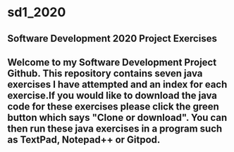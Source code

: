 # sd1_2020
Software Development 2020 Project Exercises
-----------------------------------------
Welcome to my Software Development Project Github. This repository contains seven java exercises I have attempted and an index for each exercise.If you would like to download the java code for these exercises please click the green button which says "Clone or download". You can then run these java exercises in a program such as TextPad, Notepad++ or Gitpod.
----------------------------------------
